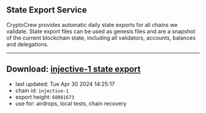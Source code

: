 ## State Export Service
CryptoCrew provides automatic daily state exports for all chains we validate. State export files can be used as genesis files and are a snapshot of the current blockchain state, including all validators, accounts, balances and delegations.

---
**Download: [injective-1 state export](https://dl-eu2.ccvalidators.com/SERVICE/injective/injective-1_export_68081673.json)**
---

- last updated: Tue Apr 30 2024 14:25:17
- chain id: `injective-1`
- export height: `68081673`
- use for: airdrops, local tests, chain recovery
